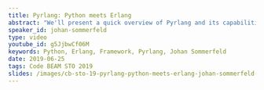 ```yaml
---
title: Pyrlang: Python meets Erlang
abstract: "We'll present a quick overview of Pyrlang and its capabilities and make some use case discussions around future project within AI / ML and web development."
speaker_id: johan-sommerfeld
type: video
youtube_id: g5JjbwCf06M
keywords: Python, Erlang, Framework, Pyrlang, Johan Sommerfeld
date: 2019-06-25
tags: Code BEAM STO 2019
slides: /images/cb-sto-19-pyrlang-python-meets-erlang-johan-sommerfeld-compressed.pdf
---
```


